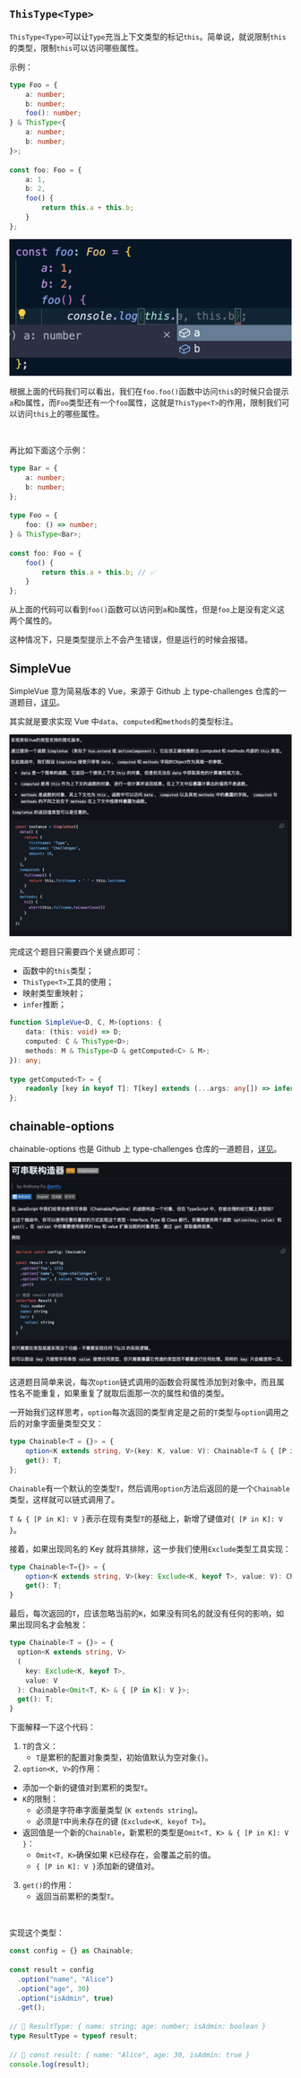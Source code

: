 ## `ThisType<Type>`

`ThisType<Type>`可以让`Type`充当上下文类型的标记`this`。简单说，就说限制`this`的类型，限制`this`可以访问哪些属性。

示例：

```typescript
type Foo = {
    a: number;
    b: number;
    foo(): number;
} & ThisType<{
    a: number;
    b: number;
}>;

const foo: Foo = {
    a: 1,
    b: 2,
    foo() {
        return this.a + this.b;
    }
};
```

![](imgs/1735800054256-185c9d1f-e501-4335-a21c-1d4b750e94fd.png)

根据上面的代码我们可以看出，我们在`foo.foo()`函数中访问`this`的时候只会提示`a`和`b`属性，而`Foo`类型还有一个`foo`属性，这就是`ThisType<T>`的作用，限制我们可以访问`this`上的哪些属性。

<br />

再比如下面这个示例：

```typescript
type Bar = {
    a: number;
    b: number;
};

type Foo = {
    foo: () => number;
} & ThisType<Bar>;

const foo: Foo = {
    foo() {
        return this.a + this.b; // ✅
    }
};
```

从上面的代码可以看到`foo()`函数可以访问到`a`和`b`属性，但是`foo`上是没有定义这两个属性的。

这种情况下，只是类型提示上不会产生错误，但是运行的时候会报错。

##  SimpleVue

SimpleVue 意为简易版本的 Vue，来源于 Github 上 type-challenges 仓库的一道题目，[详见](https://github.com/type-challenges/type-challenges/blob/main/questions/00006-hard-simple-vue/README.zh-CN.md)。

其实就是要求实现 Vue 中`data`、`computed`和`methods`的类型标注。

![](imgs/1735801245616-b26901e9-16a5-4c28-9331-37c9b68ff498.png)

完成这个题目只需要四个关键点即可：

+ 函数中的`this`类型；
+ `ThisType<T>`工具的使用；
+ 映射类型重映射；
+ `infer`推断；

```typescript
function SimpleVue<D, C, M>(options: {
    data: (this: void) => D;
    computed: C & ThisType<D>;
    methods: M & ThisType<D & getComputed<C> & M>;
}): any;

type getComputed<T> = {
    readonly [key in keyof T]: T[key] extends (...args: any[]) => infer R ? R : never;
};
```

##  chainable-options

chainable-options 也是 Github 上 type-challenges 仓库的一道题目，[详见](https://github.com/type-challenges/type-challenges/blob/main/questions/00012-medium-chainable-options/README.zh-CN.md)。

![](imgs/1735801718226-c549bac1-b389-4382-9a4f-ba5d44eee9b9.png)

这道题目简单来说，每次`option`链式调用的函数会将属性添加到对象中，而且属性名不能重复，如果重复了就取后面那一次的属性和值的类型。

一开始我们这样思考，`option`每次返回的类型肯定是之前的`T`类型与`option`调用之后的对象字面量类型交叉：

```typescript
type Chainable<T = {}> = {
    option<K extends string, V>(key: K, value: V): Chainable<T & { [P in K]: V }>;
    get(): T;
};
```

`Chainable`有一个默认的空类型`T`，然后调用`option`方法后返回的是一个`Chainable`类型，这样就可以链式调用了。

`T & { [P in K]: V }`表示在现有类型`T`的基础上，新增了键值对`{ [P in K]: V }`。

接着，如果出现同名的 Key 就将其排除，这一步我们使用`Exclude`类型工具实现：

```typescript
type Chainable<T={}> = {
    option<K extends string, V>(key: Exclude<K, keyof T>, value: V): Chainable<T & {[P in K]: V}>;
    get(): T;
}
```

最后，每次返回的`T`，应该忽略当前的`K`，如果没有同名的就没有任何的影响，如果出现同名才会触发：

```typescript
type Chainable<T = {}> = {
  option<K extends string, V>
  (
    key: Exclude<K, keyof T>, 
    value: V
  ): Chainable<Omit<T, K> & { [P in K]: V }>;
  get(): T;
}
```

下面解释一下这个代码：

1. `T`的含义：
    - `T`是累积的配置对象类型，初始值默认为空对象`{}`。
2. `option<K, V>`的作用：
+ 添加一个新的键值对到累积的类型`T`。
+ `K`的限制：
    - 必须是字符串字面量类型 (`K extends string`)。
    - 必须是`T`中尚未存在的键 (`Exclude<K, keyof T>`)。
+ 返回值是一个新的`Chainable`，新累积的类型是`Omit<T, K> & { [P in K]: V }`：
    - `Omit<T, K>`确保如果 `K`已经存在，会覆盖之前的值。
    - `{ [P in K]: V }`添加新的键值对。
3. `get()`的作用：
    - 返回当前累积的类型`T`。

<br />

实现这个类型：

```typescript
const config = {} as Chainable;

const result = config
  .option("name", "Alice")
  .option("age", 30)
  .option("isAdmin", true)
  .get();

// 🤔 ResultType: { name: string; age: number; isAdmin: boolean }
type ResultType = typeof result;

// 🤔 const result: { name: "Alice", age: 30, isAdmin: true }
console.log(result); 
```

